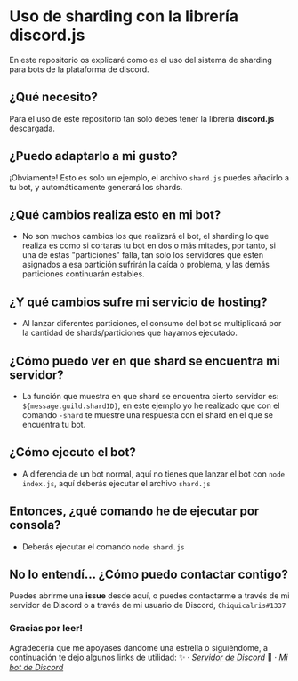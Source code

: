  # Uso de sharding con la librería discord.js
En este repositorio os explicaré como es el uso del sistema de sharding para bots de la plataforma de discord.

## ¿Qué necesito?
Para el uso de este repositorio tan solo debes tener la librería **discord.js** descargada.

## ¿Puedo adaptarlo a mi gusto?
¡Obviamente! Esto es solo un ejemplo, el archivo `shard.js` puedes añadirlo a tu bot, y automáticamente generará los shards.

## ¿Qué cambios realiza esto en mi bot?
- No son muchos cambios los que realizará el bot, el sharding lo que realiza es como si cortaras tu bot en dos o más mitades, por tanto, si una de estas "particiones" falla, tan solo los servidores que esten asignados a esa partición sufrirán la caída o problema, y las demás particiones continuarán estables.

## ¿Y qué cambios sufre mi servicio de hosting? 
- Al lanzar diferentes particiones, el consumo del bot se multiplicará por la cantidad de shards/particiones que hayamos ejecutado.
 
## ¿Cómo puedo ver en que shard se encuentra mi servidor?
- La función que muestra en que shard se encuentra cierto servidor es: `${message.guild.shardID}`, en este ejemplo yo he realizado que con el comando `-shard` te muestre una respuesta con el shard en el que se encuentra tu bot. 
 
## ¿Cómo ejecuto el bot?
- A diferencia de un bot normal, aquí no tienes que lanzar el bot con `node index.js`, aquí deberás ejecutar el archivo `shard.js`

## Entonces, ¿qué comando he de ejecutar por consola?
- Deberás ejecutar el comando `node shard.js`

## No lo entendí... ¿Cómo puedo contactar contigo?
Puedes abrirme una **issue** desde aquí, o puedes contactarme a través de mi servidor de Discord o a través de mi usuario de Discord, `Chiquicalris#1337`

### Gracias por leer!
Agradecería que me apoyases dandome una estrella o siguiéndome, a continuación te dejo algunos links de utilidad:
✨ · *[Servidor de Discord](https://discord.gg/VPjePtWV6f)* 
🔌 · *[Mi bot de Discord](https://docs.foxybot.ga)*
  
 
